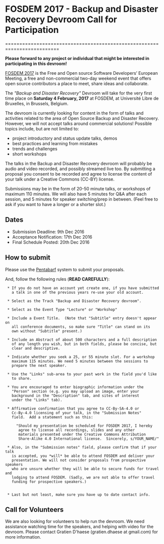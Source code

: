 # FOSDEM 2017 - Backup and Disaster Recovery Devroom Call for Participation
=========================================================================

**Please forward to any project or individual that might be interested in
participating in this devroom!**

[FOSDEM 2017](https://fosdem.org/2017/) is the Free and Open source Software Developers’ European Meeting, 
a free and non-commercial two-day weekend event that offers open source 
contributors a place to meet, share ideas and collaborate.

The _"Backup and Disaster Recovery"_ Devroom will take for the very first 
time place on **Saturday 4 February, 2017** at FOSDEM, at Université Libre 
de Bruxelles, in Brussels, Belgium.


The devroom is currently looking for content in the form of talks and 
activities related to the area of Open Source Backup and Disaster Recovery.
However, we will not accept talks around commercial solutions!
Possible topics include, but are not limited to:

 - project introductory and status update talks, demos
 - best practices and learning from mistakes
 - trends and challenges
 - short workshops


The talks in the Backup and Disaster Recovery devroom will probably be audio 
and video recorded, and possibly streamed live too. By submitting a proposal 
you consent to be recorded and agree to license the content of your talk 
under a Creative Commons (CC-BY) license.

Submissions may be in the form of 20-50 minute talks, or workshops of maximum
110 minutes. We will also have 5 minutes for Q&A after each session, and 
5 minutes for speaker switching/prep in between. (Feel free to ask if 
you want to have a longer or a shorter slot.)

## Dates

 - Submission Deadline: 9th Dec 2016
 - Acceptance Notification: 17th Dec 2016
 - Final Schedule Posted: 20th Dec 2016


## How to submit

Please use the [Pentabarf](https://penta.fosdem.org/submission/FOSDEM17)
system to submit your proposals.

And, follow the following rules (**READ CAREFULLY**):

     * If you do not have an account yet create one, if you have submitted
       a talk in one of the previous years re-use your old account.

     * Select as the Track "Backup and Disaster Recovery devroom".

     * Select as the Event Type "Lecture" or "Workshop"

     * Include a Event Title.  (Note that "Subtitle" entry doesn't appear on
       all conference documents, so make sure "Title" can stand on its
       own without "Subtitle" present.)

     * Include an Abstract of about 500 characters and a full description
       of any length you wish, but in both fields, please be concise, but
       clear and descriptive.

     * Indicate whether you seek a 25, or 55 minute slot. For a workshop 
       maximum 115 minutes. We need 5 minutes between the sessions to
       prepare the next speaker.

     * Use the "Links" sub-area to your past work in the field you'd like
       to share.

     * You are encouraged to enter biographic information under the
       "Person" section (e.g. you may upload an image, enter your
       background in the "Description" tab, and sites of interest
       under the "Links" tab).

     * Affirmative confirmation that you agree to CC-By-SA-4.0 or
       Cc-By-4.0 licensing of your talk, in the "Submission Notes"
       field.  Add a statement such as this:

         "Should my presentation be scheduled for FOSDEM 2017, I hereby
          agree to license all recordings, slides and any other
          materials presented under the Creative Commons Attribution
          Share-Alike 4.0 International license.  Sincerely, s/YOUR_NAME/"

     * Also, in the "Submission notes" field, please confirm that if your talk 
       is accepted, you *will* be able to attend FOSDEM and deliver your 
       presentation. We will not consider proposals from prospective speakers 
       who are unsure whether they will be able to secure funds for travel and 
       lodging to attend FOSDEM. (Sadly, we are not able to offer travel 
       funding for prospective speakers.)


     * Last but not least, make sure you have up to date contact info.

## Call for Volunteers

We are also looking for volunteers to help run the devroom. We need
assistance watching time for the speakers, and helping with video for the
devroom. Please contact Gratien D'haese (gratien.dhaese at gmail.com)
for more information.



